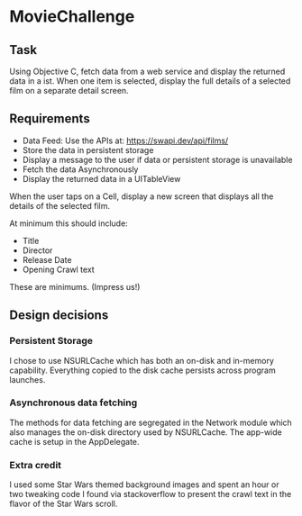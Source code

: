 # MovieChallenge

## Task

Using Objective C, fetch data from a web service and display the returned data
in a ist.  When one item is selected, display the full details of a selected
film on a separate detail screen.


## Requirements

- Data Feed: Use the APIs at: https://swapi.dev/api/films/
- Store the data in persistent storage
- Display a message to the user if data or persistent storage is unavailable
- Fetch the data Asynchronously
- Display the returned data in a UITableView

When the user taps on a Cell, display a new screen that displays all the details
of the selected film.

At minimum this should include:

- Title
- Director
- Release Date
- Opening Crawl text

These are minimums.  (Impress us!)


## Design decisions

### Persistent Storage

I chose to use NSURLCache which has both an on-disk and in-memory capability.
Everything copied to the disk cache persists across program launches.

### Asynchronous data fetching

The methods for data fetching are segregated in the Network module which
also manages the on-disk directory used by NSURLCache.  The app-wide cache
is setup in the AppDelegate.

### Extra credit

I used some Star Wars themed background images and spent an hour or two
tweaking code I found via stackoverflow to present the crawl text in the
flavor of the Star Wars scroll.


